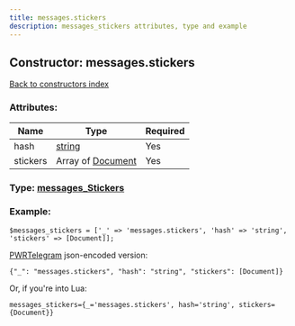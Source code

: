 ```yaml
---
title: messages.stickers
description: messages_stickers attributes, type and example
---
```

## Constructor: messages.stickers  
[Back to constructors index](index.md)



### Attributes:

| Name     |    Type       | Required |
|----------|---------------|----------|
|hash|[string](../types/string.md) | Yes|
|stickers|Array of [Document](../types/Document.md) | Yes|



### Type: [messages\_Stickers](../types/messages_Stickers.md)


### Example:

```
$messages_stickers = ['_' => 'messages.stickers', 'hash' => 'string', 'stickers' => [Document]];
```  

[PWRTelegram](https://pwrtelegram.xyz) json-encoded version:

```
{"_": "messages.stickers", "hash": "string", "stickers": [Document]}
```


Or, if you're into Lua:  


```
messages_stickers={_='messages.stickers', hash='string', stickers={Document}}

```


